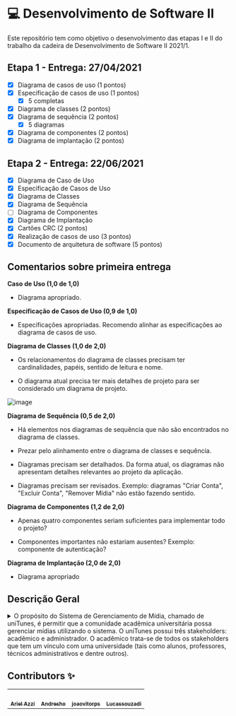 # :computer: Desenvolvimento de Software II

Este repositório tem como objetivo o desenvolvimento das etapas I e II do trabalho da cadeira de Desenvolvimento de Software II 2021/1.

## Etapa 1 - Entrega: 27/04/2021

- [x] Diagrama de casos de uso (1 pontos)
- [x] Especificação de casos de uso (1 pontos)
   - [x] 5 completas
- [x] Diagrama de classes (2 pontos)
- [x] Diagrama de sequência (2 pontos)
   - [x] 5 diagramas   
- [x] Diagrama de componentes (2 pontos)
- [x] Diagrama de implantação (2 pontos)

## Etapa 2 - Entrega: 22/06/2021 

- [x] Diagrama de Caso de Uso
- [x] Especificação de Casos de Uso
- [x] Diagrama de Classes
- [x] Diagrama de Sequência
- [ ] Diagrama de Componentes 
- [x] Diagrama de Implantação
- [x] Cartões CRC (2 pontos)
- [x] Realização de casos de uso (3 pontos)
- [x] Documento de arquitetura de software (5 pontos)

## Comentarios sobre primeira entrega

**Caso de Uso (1,0 de 1,0)**
- Diagrama apropriado.


**Especificação de Casos de Uso (0,9 de 1,0)**
- Especificações apropriadas. Recomendo alinhar as especificações ao diagrama de casos de uso.



**Diagrama de Classes (1,0 de 2,0)**
- Os relacionamentos do diagrama de classes precisam ter cardinalidades, papéis, sentido de leitura e nome.

- O diagrama atual precisa ter mais detalhes de projeto para ser considerado um diagrama de projeto.

![image](https://user-images.githubusercontent.com/17055516/122628480-95134900-d08c-11eb-81b2-d9b2686c8884.png)



**Diagrama de Sequência (0,5 de 2,0)**
- Há elementos nos diagramas de sequência que não são encontrados no diagrama de classes.

- Prezar pelo alinhamento entre o diagrama de classes e sequência.

- Diagramas precisam ser detalhados. Da forma atual, os diagramas não apresentam detalhes relevantes ao projeto da aplicação.

- Diagramas precisam ser revisados. Exemplo: diagramas "Criar Conta", "Excluir Conta", "Remover Mídia" não estão fazendo sentido.


**Diagrama de Componentes (1,2 de 2,0)**
- Apenas quatro componentes seriam suficientes para implementar todo o projeto?

- Componentes importantes não estariam ausentes? Exemplo: componente de autenticação?


**Diagrama de Implantação (2,0 de 2,0)**
- Diagrama apropriado



## Descrição Geral 
<details>
    <summary> O propósito do Sistema de Gerenciamento de Mídia, chamado de uniTunes, é permitir que a comunidade acadêmica universitária possa gerenciar mídias utilizando o sistema. O uniTunes possui três stakeholders: acadêmico e administrador. O acadêmico trata-se de todos os stakeholders que tem um vínculo com uma universidade (tais como alunos, professores, técnicos administrativos e dentre outros).</summary> O acadêmico pode ser um autor, o qual é um usuário que cria algum tipo de mídia e a disponibiliza no uniTunes. Para um acadêmico passar a ser considerado autor, ele deve necessariamente ter criado e disponibilizado uma (ou mais) mídia no sistema. O autor tem o total controle sobre a mídia criada, podendo visualizá-la, removê-la e atualizá-la. A mídia disponibilizada na uniTunes poderá ser de livre acesso ou paga. Cada mídia disponibilizada (de não livre acesso) terá um valor igual ou maior que R$ 0,01. O administrador do sistema é responsável por fiscalizar as atividades realizadas pelos usuários do sistema com o objetivo de evitar comportamentos inadequados como, por exemplo, mídia que viole a privacidade, as regras da universidade, ou mesmo princípios éticos. Se o administrador do sistema identificar alguma mídia inapropriada, ele poderá removê-la, sendo o autor notificado do motivo da remoção da mídia. O administrador poderá também excluir a conta de acadêmicos e autores, porém o inverso não é possível.
   
   A uniTunes terá às seguintes mídias: música (Figura 1), livro (Figura 2), vídeos (Figura 3) e podcasts (Figura 4). Toda mídia é caracterizada pelo seu nome, descrição, imagem, preço, nome do(s) autor(es), conteúdo (sendo a própria mídia), data de criação e categoria. As categorias das mídias são apresentadas no lado direito das Figura 1, Figura 2, Figura 3 e Figura 4. Além destas características, as mídias do tipo música, vídeo e podcasts serão caracterizadas pela duração contabilizada em minutos. Livro, por sua vez, será também caracterizado pelo seu número de páginas. Os stakeholders usarão estas categorias para classificar as mídias e executar buscas mais refinadas e customizadas. O sistema deverá ter uma interface específica para cada tipo de mídia. As Figura 1, Figura 2, Figura 3 e Figura 4 ilustram tais interfaces. Os stakeholders do uniTunes poderão executar uma mídia (exceto para livro), visualizar, comprar, vender, fazer download e organizar mídias digitais em listas de favoritos. Isto é, os stakeholders poderão criar uma lista de favoritos para cada tipo de mídia, bem como visualizar, atualizar e remover uma mídia de uma lista de favoritos.
   
   Todo stakeholder poderá adicionar créditos (R$) à sua conta com o objetivo de comprar alguma mídia, podendo ser via cartão de crédito, transferência ou boleto bancário. Comprar uma mídia significa transferir 90% do valor da mídia da conta do stakeholder (o comprador) para a conta do autor da mídia (o vendedor), os outros 10% do valor serão transferidos para a conta do administrador do sistema, o qual é o representante legal da empresa proprietária do uniTunes. Um comprovante de pagamento será emitido, contendo a descrição do que foi comprado, o valor total vendido, a data, o nome do comprador e do vendedor. O administrador do sistema poderá acompanhar as vendas realizadas no uniTunes através de um dashboard. Ele poderá consultar o nome das mídias vendidas por dia/bimestre/ano, ou mesmo entre duas datas definidas pelo administrador, bem como o valor total vendido no período consultado. As mídias compradas por um stakeholder serão disponibilizadas na lista de mídias adquiridas pelo mesmo. O stakeholder poderá visualizar, a qualquer momento, os seus créditos. O administrador poderá verificar a quantidade e o valor total de mídias vendidas até a data corrente. Os stakeholders poderão fazer downloads das mídias compradas e das mídias de acesso livre. 
   
   Apenas stakeholders autenticados poderão ter acesso ao uniTunes. Sendo assim, a uniTunes deverá apresentar as seguintes funcionalidades: (1) criar conta de usuário. Para isso, o novo usuário deverá fornecer os seguintes dados: primeiro nome, último nome, e-mail (será o login), senha, confirmação de senha; (2) recuperar senha cadastrada, a qual será enviada para o e-mail do usuário; (3) autenticar (fazer login/logout) no sistema. Acadêmicos não poderão ter acesso às funcionalidades inerentes aos autores, nem àquelas inerentes aos administradores. Autores não poderão também ter acesso às funcionalidades inerente ao administrador do sistema. O sistema deve ser capaz de checar se e-mail de cadastro é válido, garantir que a senha tem no mínimo 6 e no máximo 30 caracteres alfanuméricos, garantir que os campos da senha e da confirmação de senha sejam iguais, garantir que o primeiro e último nome não são nulos. Os autores poderão criar álbuns para melhor organizar as suas músicas. Um álbum terá ao menos uma música. Os acadêmicos poderão visualizar os álbuns novos, os álbuns mais recentes e todos os álbuns cadastrados no sistema (vide Figura 1). Álbuns novos são aqueles cadastrados nos últimos sessenta dias, tomando como referência a data que o autor disponibilizou o mesmo para acesso e a data corrente. Por exemplo, se um autor cadastra um álbum em 01/03/1990 e um usuário acessa o uniTunes em 10/04/1990, o álbum será classificado como um álbum novo (vide Figura 1). Se o acesso ocorre em 05/05/1990, o álbum será classificado como recente (vide Figura 1). O uniTunes poderá ser web, desktop ou um aplicativo para dispositivos móveis.

![Alt text](img/img1.png)


![Alt text](img/img2.png)


![Alt text](img/img3.png)


![Alt text](img/img4.png)
</details>


## Contributors ✨

<table>
  <tr>
    <td align="center"><a href="https://kentcdodds.com"><img src="https://avatars3.githubusercontent.com/u/17055516?s=460&u=8349659f0012b935bd8dd92c822b3fca02ed3049&v=4?v=3" width="100px;" alt=""/><br /><sub><b>Ariel Azzi</b></sub></a></td>
     <td align="center"><a href="https://kentcdodds.com"><img src="https://avatars2.githubusercontent.com/u/25901846?s=460&u=fe44793f8027f6187420ed4d628697df3318cc76&v=4?v=3" width="100px;" alt=""/><br /><sub><b>Andresho</b></sub></a></td>
     <td align="center"><a href="https://kentcdodds.com"><img src="https://avatars3.githubusercontent.com/u/48125062?s=460&v=4?v=3" width="100px;" alt=""/><br /><sub><b>joaovitorps</b></sub></a></td>
     <td align="center"><a href="https://kentcdodds.com"><img src="https://avatars.githubusercontent.com/u/46815659?v=4" width="100px;" alt=""/><br /><sub><b>Lucassouzadi</b></sub></a></td>
  </tr>
</table>
